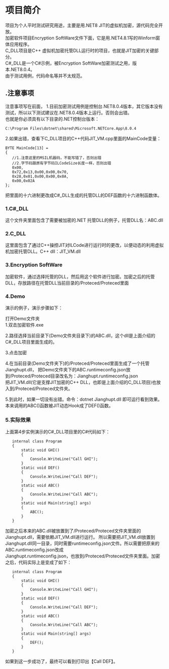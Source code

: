 # 项目简介
项目为个人平时测试研究用途，主要是用.NET8 JIT的虚拟机加密，源代码完全开放。    
加密软件项目Encryption SoftWare文件下面，它是用.NET4.8.1写的Winform窗体应用程序。  
C_DLL项目是C++ 虚拟机加密托管DLL运行时的项目，也就是JIT加密的关键部分。  
C#_DLL是一个C#示例，被Encryption SoftWare加密测试之用，版本.NET8.0.4。  
由于测试用例，代码命名等并不太规范。

## .注意事项
注意事项写在前面，
1.目前加密测试用例是控制台.NET8.0.4版本，其它版本没有测试，所以以下测试建议在.NET8.0.4版本上运行。否则会出错。  
也就是你必须具有以下目录的.NET控制台版本：  
```
C:\Program Files\dotnet\shared\Microsoft.NETCore.App\8.0.4
```
2.如果出错，查看下C_DLL项目的C++代码JIT_VM.cpp里面的MainCode变量：
 ```
BYTE MainCode[13] =
{
    //1.注意这里的MSIL机器码，不能写错了，否则出错
    //2.字节码跟原有字节码ILCodeSize长度一样，否则出错
    0x00,
    0x72,0x13,0x00,0x00,0x70,
    0x28,0x01,0x00,0x00,0x0A,
    0x00,0x02A
};
 ```
把里面的十六进制更改成C#_DLL生成的托管DLL的DEF函数的十六进制函数体。 


### 1.C#_DLL
这个文件夹里面包含了需要被加密的.NET 托管DLL的例子，托管DLL名：ABC.dll

### 2.C_DLL
这里面包含了通过C++操控JIT对ILCode进行运行时的更改，以便动态的利用虚拟机加密托管DLL。C++ dll：JIT_VM.dll

### 3.Encryption SoftWare
加密软件，通过选择托管的DLL，然后用这个软件进行加密。加密之后的托管DLL，存放路径在托管DLL当前目录的/Proteced/Proteced里面

### 4.Demo
演示的例子，演示步骤如下：

打开Demo文件夹  
1.双击加密软件.exe  

2.路径选择当前目录下(Demo文件夹目录下)的ABC.dll，这个dll是上面介绍的C#_DLL项目里面生成的。

3.点击加密  

4.在当前目录(Demo文件夹下)的/Proteced/Proteced里面生成了一个托管Jianghupt.dll， 
把Demo文件夹下的ABC.runtimeconfig.json放到/Proteced/Proteced目录改名为：Jianghupt.runtimeconfig.json    
把JIT_VM.dll(它是支撑JIT加密的C++ DLL，也即是上面介绍的C_DLL项目)也放入到/Proteced/Proteced文件夹。  

5.到此时，如果一切没有出错。命令：dotnet Jianghupt.dll 即可运行看到效果。本来调用的ABC()函数被JIT动态Hook成了DEF()函数。

### 5.实际效果
上面第4步实例演示的C#_DLL项目里的C#代码如下：
 ```
    internal class Program  
    {  
        static void GHI()  
        {  
            Console.WriteLine("Call GHI");  
        }  
        static void DEF()  
        {  
            Console.WriteLine("Call DEF");  
        }  
        static void ABC()  
        {  
            Console.WriteLine("Call ABC");  
        }  
        static void Main(string[] args)  
        {  
            ABC();  
        }  
    }  
```
加密之后本来的ABC.dll被放置到了/Proteced/Proteced文件夹里面的Jianghupt.dll，需要依赖JIT_VM.dll进行运行。
所以需要把JIT_VM.dll放置到Jianghupt.dll同一目录，同时需要runtimeconfig.json文件。所以需要把原来的ABC.runtimeconfig.json改成  
Jianghupt.runtimeconfig.json，也放到/Proteced/Proteced文件夹里面。加密之后，代码实际上是变成了如下：  
 ```
    internal class Program  
    {  
        static void GHI()  
        {  
            Console.WriteLine("Call GHI");  
        }  
        static void DEF()  
        {  
            Console.WriteLine("Call DEF");  
        }  
        static void ABC()  
        {  
            Console.WriteLine("Call ABC");  
        }  
        static void Main(string[] args)  
        {  
            DEF();  
        }  
    }  
```

如果到这一步成功了，最终可以看到打印出【Call DEF】。



